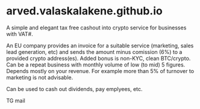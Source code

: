 # arved.valaskalakene.github.io
A simple and elegant tax free cashout into crypto service for businesses with VAT#.

An EU company provides an invoice for a suitable service (marketing, sales lead generation, etc) and sends the amount minus comission (6%) to a provided crypto address(es). 
Added bonus is non-KYC, clean BTC/crypto.
Can be a repeat business with monthly volume of low (to mid) 5 figures. Depends mostly on your revenue. For example more than 5% of turnover to marketing is not advisable.

Can be used to cash out dividends, pay emplyees, etc.


TG
mail
